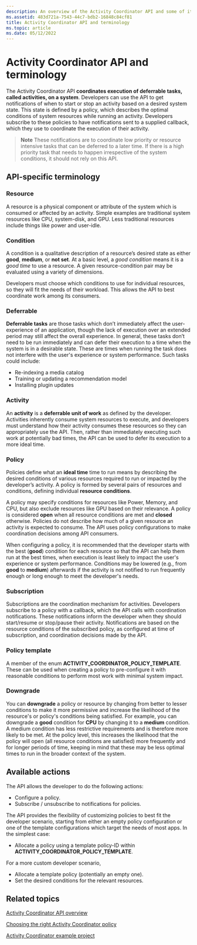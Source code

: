 ```yaml
---
description: An overview of the Activity Coordinator API and some of its common terms.
ms.assetid: 483d721a-7543-44c7-bdb2-16848c84cf81
title: Activity Coordinator API and terminology
ms.topic: article
ms.date: 05/12/2022
---
```


# Activity Coordinator API and terminology

The Activity Coordinator API **coordinates execution of deferrable tasks, called activities, on a system**. Developers can use the API to get notifications of when to start or stop an activity based on a desired system state. This state is defined by a policy, which describes the optimal conditions of system resources while running an activity. Developers subscribe to these policies to have notifications sent to a supplied callback, which they use to coordinate the execution of their activity.

>**Note** These notifications are to coordinate low priority or resource intensive tasks that can be deferred to a later time. If there is a high priority task that needs to happen irrespective of the system conditions, it should not rely on this API.

## API-specific terminology

### Resource

A resource is a physical component or attribute of the system which is consumed or affected by an activity. Simple examples are traditional system resources like CPU, system-disk, and GPU. Less traditional resources include things like power and user-idle.

### Condition

A condition is a qualitative description of a resource’s desired state as either **good**, **medium**, or **not set**. At a basic level, a _good condition_ means it is a _good time_ to use a resource. A given resource-condition pair may be evaluated using a variety of dimensions.

Developers must choose which conditions to use for individual resources, so they will fit the needs of their workload. This allows the API to best coordinate work among its consumers.

### Deferrable

**Deferrable tasks** are those tasks which don’t immediately affect the user-experience of an application, though the lack of execution over an extended period may still affect the overall experience. In general, these tasks don’t need to be run immediately and can defer their execution to a time when the system is in a desirable state. These are times when running the task does not interfere with the user's experience or system performance. Such tasks could include:

- Re-indexing a media catalog
- Training or updating a recommendation model
- Installing plugin updates

### Activity

An **activity** is a **deferrable unit of work** as defined by the developer. Activities inherently consume system resources to execute, and developers must understand how their activity consumes these resources so they can appropriately use the API. Then, rather than immediately executing such work at potentially bad times, the API can be used to defer its execution to a more ideal time.

### Policy

Policies define what an **ideal time** time to run means by describing the desired conditions of various resources required to run or impacted by the developer’s activity. A policy is formed by several pairs of resources and conditions, defining individual **resource conditions**.

A policy may specify conditions for resources like Power, Memory, and CPU, but also exclude resources like GPU based on their relevance. A policy is considered **open** when all resource conditions are met and **closed** otherwise. Policies do not describe how much of a given resource an activity is expected to consume. The API uses policy configurations to make coordination decisions among API consumers.

When configuring a policy, it is recommended that the developer starts with the best (**good**) condition for each resource so that the API can help them run at the best times, when execution is least likely to impact the user's experience or system performance. Conditions may be lowered (e.g., from **good** to **medium**) afterwards if the activity is not notified to run frequently enough or long enough to meet the developer's needs.

### Subscription

Subscriptions are the coordination mechanism for activities. Developers subscribe to a policy with a callback, which the API calls with coordination notifications. These notifications inform the developer when they should start/resume or stop/pause their activity. Notifications are based on the resource conditions of the subscribed policy, as configured at time of subscription, and coordination decisions made by the API.

### Policy template

A member of the enum **ACTIVITY_COORDINATOR_POLICY_TEMPLATE**. These can be used when creating a policy to pre-configure it with reasonable conditions to perform most work with minimal system impact.

### Downgrade

You can **downgrade** a policy or resource by changing from better to lesser conditions to make it more permissive and increase the likelihood of the resource's or policy's conditions being satisfied. For example, you can downgrade a **good** condition for **CPU** by changing it to a **medium** condition. A medium condition has less restrictive requirements and is therefore more likely to be met. At the policy level, this increases the likelihood that the policy will open (all resource conditions are satisfied) more frequently and for longer periods of time, keeping in mind that these may be less optimal times to run in the broader context of the system.

## Available actions

The API allows the developer to do the following actions:

- Configure a policy.
- Subscribe / unsubscribe to notifications for policies.

The API provides the flexibility of customizing policies to best fit the developer scenario, starting from either an empty policy configuration or one of the template configurations which target the needs of most apps. In the simplest case:

- Allocate a policy using a template policy-ID within **ACTIVITY_COORDINATOR_POLICY_TEMPLATE**.

For a more custom developer scenario,

- Allocate a template policy (potentially an empty one).
- Set the desired conditions for the relevant resources.

## Related topics

[Activity Coordinator API overview](activity-coordinator-api-overview.md)

[Choosing the right Activity Coordinator policy](choosing-the-right-activity-coordinator-policy.md)

[Activity Coordinator example project](activity-coordinator-example-project.md)
